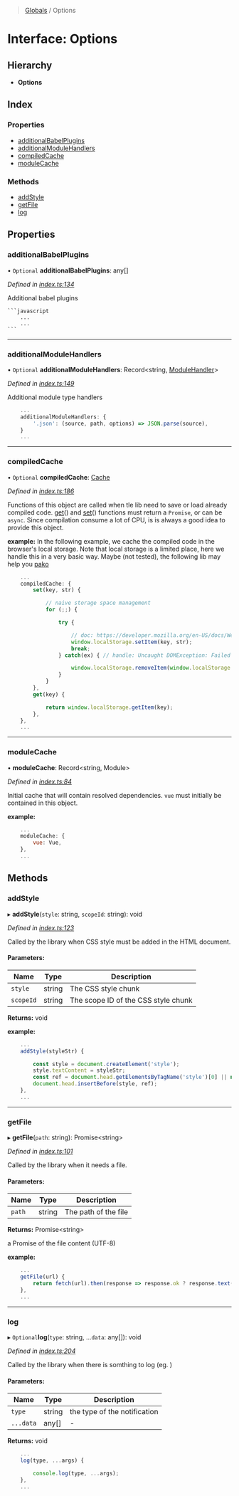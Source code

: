 > [Globals](../README.md) / Options

# Interface: Options

## Hierarchy

* **Options**

## Index

### Properties

* [additionalBabelPlugins](options.md#additionalbabelplugins)
* [additionalModuleHandlers](options.md#additionalmodulehandlers)
* [compiledCache](options.md#compiledcache)
* [moduleCache](options.md#modulecache)

### Methods

* [addStyle](options.md#addstyle)
* [getFile](options.md#getfile)
* [log](options.md#log)

## Properties

### additionalBabelPlugins

• `Optional` **additionalBabelPlugins**: any[]

*Defined in [index.ts:134](https://github.com/FranckFreiburger/vue3-sfc-loader/blob/d64851e/src/index.ts#L134)*

Additional babel plugins

	```javascript
		...
		...
	```

___

### additionalModuleHandlers

• `Optional` **additionalModuleHandlers**: Record\<string, [ModuleHandler](modulehandler.md)>

*Defined in [index.ts:149](https://github.com/FranckFreiburger/vue3-sfc-loader/blob/d64851e/src/index.ts#L149)*

Additional module type handlers

```javascript
	...
	additionalModuleHandlers: {
		'.json': (source, path, options) => JSON.parse(source),
	}
	...
```

___

### compiledCache

• `Optional` **compiledCache**: [Cache](cache.md)

*Defined in [index.ts:186](https://github.com/FranckFreiburger/vue3-sfc-loader/blob/d64851e/src/index.ts#L186)*

Functions of this object are called when tle lib need to save or load already compiled code. [get](cache.md#get)() and [set](cache.md#set)() functions must return a `Promise`, or can be `async`.
Since compilation consume a lot of CPU, is is always a good idea to provide this object.

**example:**
In the following example, we cache the compiled code in the browser's local storage. Note that local storage is a limited place, here we handle this in a very basic way.
Maybe (not tested), the following lib may help you [pako](https://github.com/nodeca/pako)
```javascript
	...
	compiledCache: {
		set(key, str) {

			// naive storage space management
			for (;;) {

				try {

					// doc: https://developer.mozilla.org/en-US/docs/Web/API/Storage
					window.localStorage.setItem(key, str);
					break;
				} catch(ex) { // handle: Uncaught DOMException: Failed to execute 'setItem' on 'Storage': Setting the value of 'XXX' exceeded the quota

					window.localStorage.removeItem(window.localStorage.key(0));
				}
			}
		},
		get(key) {

			return window.localStorage.getItem(key);
		},
	},
	...
```

___

### moduleCache

•  **moduleCache**: Record\<string, Module>

*Defined in [index.ts:84](https://github.com/FranckFreiburger/vue3-sfc-loader/blob/d64851e/src/index.ts#L84)*

Initial cache that will contain resolved dependencies.
`vue` must initially be contained in this object.

**example:**
```javascript
	...
	moduleCache: {
		vue: Vue,
	},
	...
```

## Methods

### addStyle

▸ **addStyle**(`style`: string, `scopeId`: string): void

*Defined in [index.ts:123](https://github.com/FranckFreiburger/vue3-sfc-loader/blob/d64851e/src/index.ts#L123)*

Called by the library when CSS style must be added in the HTML document.

#### Parameters:

Name | Type | Description |
------ | ------ | ------ |
`style` | string | The CSS style chunk |
`scopeId` | string | The scope ID of the CSS style chunk |

**Returns:** void

**example:**
```javascript
	...
	addStyle(styleStr) {

		const style = document.createElement('style');
		style.textContent = styleStr;
		const ref = document.head.getElementsByTagName('style')[0] || null;
		document.head.insertBefore(style, ref);
	},
	...
```

___

### getFile

▸ **getFile**(`path`: string): Promise\<string>

*Defined in [index.ts:101](https://github.com/FranckFreiburger/vue3-sfc-loader/blob/d64851e/src/index.ts#L101)*

Called by the library when it needs a file.

#### Parameters:

Name | Type | Description |
------ | ------ | ------ |
`path` | string | The path of the file |

**Returns:** Promise\<string>

a Promise of the file content (UTF-8)

**example:**
```javascript
	...
	getFile(url) {
		return fetch(url).then(response => response.ok ? response.text() : Promise.reject(response));
	},
	...
```

___

### log

▸ `Optional`**log**(`type`: string, ...`data`: any[]): void

*Defined in [index.ts:204](https://github.com/FranckFreiburger/vue3-sfc-loader/blob/d64851e/src/index.ts#L204)*

Called by the library when there is somthing to log (eg. )

#### Parameters:

Name | Type | Description |
------ | ------ | ------ |
`type` | string | the type of the notification |
`...data` | any[] | - |

**Returns:** void

```javascript
	...
	log(type, ...args) {

		console.log(type, ...args);
	},
	...
```
